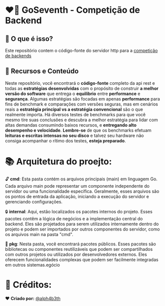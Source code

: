 # :heart_on_fire: GoSeventh - Competição de Backend 

## :thinking: O que é isso?
Este repositório contem o código-fonte do servidor http para a [competição de backends](https://github.com/zanfranceschi/rinha-de-backend-2023-q3/blob/main/INSTRUCOES.md)

## :star2: Recursos e Conteúdo
Neste repositório, você encontrará o **código-fonte** completo da api rest e todas as **estratégias desenvolvidas** com o propósito de construir **a melhor versão do software** que entrega o **equilibrio** entre **performance** e **segurança**. Algumas estratégias são focadas em apenas **performance** para fins de benchmark e comparações com versões seguras, mas em cenários reais a **estratégia principal vs a estratégia convencional** são o que realmente importa. Há diversos testes de benchmarks para que você mesmo tire suas conclusões e descubra a melhor estratégia para lidar com altas demandas consumindo baixos recursos, e **entregando alto desempenho e velocidade**. **Lembre-se** de que os benchmarks efetuam **leituras e escritas intensas no seu disco** e talvez seu hardware não consiga acompanhar o rítimo dos testes, **esteja preparado**. 

# :books: Arquitetura do proejto:

:unlock: **cmd**: Esta pasta contém os arquivos principais (main) em linguagem Go. Cada arquivo main pode representar um componente independente do servidor ou uma funcionalidade específica. Geralmente, esses arquivos são os pontos de entrada da aplicação, iniciando a execução do servidor e gerenciando configurações.

:lock: **internal**: Aqui, estão localizados os pacotes internos do projeto. Esses pacotes contêm a lógica de negócios e a implementação central do backend. Eles são projetados para serem utilizados internamente dentro do projeto e podem ser importados por outros componentes do servidor, como os arquivos main na pasta "cmd".

:loudspeaker: **pkg**: Nesta pasta, você encontrará pacotes públicos. Esses pacotes são bibliotecas ou componentes reutilizáveis que podem ser compartilhados com outros projetos ou utilizados por desenvolvedores externos. Eles oferecem funcionalidades complexas que podem ser facilmente integradas em outros sistemas.egócio 

# :clap: Créditos:
❤️ **Criado por:** [@alph4b3th](https://github.com/alph4b3th)
